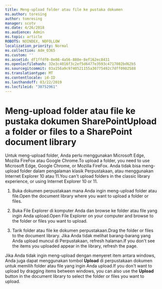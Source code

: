 ```yaml
---
title: Meng-upload folder atau file ke pustaka dokumen
ms.author: toresing
author: tomresing
manager: scotv
ms.date: 4/26/2018
ms.audience: Admin
ms.topic: article
ROBOTS: NOINDEX, NOFOLLOW
localization_priority: Normal
ms.collection: Adm_O365
ms.custom: ''
ms.assetid: df1ffdf0-8e08-4a56-880e-8ef162ec8431
ms.openlocfilehash: 32e3c4016f3c2ef5d6477e3593c4717802bd62b5
ms.sourcegitcommit: 03a156a9c9740521155a30775492c7dff0982588
ms.translationtype: MT
ms.contentlocale: id-ID
ms.lasthandoff: 03/22/2019
ms.locfileid: "30752961"
---
```

# <a name="upload-a-folder-or-files-to-a-sharepoint-document-library"></a><span data-ttu-id="d4e2a-102">Meng-upload folder atau file ke pustaka dokumen SharePoint</span><span class="sxs-lookup"><span data-stu-id="d4e2a-102">Upload a folder or files to a SharePoint document library</span></span>

<span data-ttu-id="d4e2a-103">Untuk meng-upload folder, Anda perlu menggunakan Microsoft Edge, Mozilla FireFox atau Google Chrome.</span><span class="sxs-lookup"><span data-stu-id="d4e2a-103">To upload a folder, you need to use Microsoft Edge, Google Chrome, or Mozilla FireFox.</span></span> <span data-ttu-id="d4e2a-104">Anda tidak bisa meng-upload folder dalam pengalaman klasik Perpustakaan, atau menggunakan Internet Explorer 10 atau 11.</span><span class="sxs-lookup"><span data-stu-id="d4e2a-104">You can't upload folders in the classic library experience, or using Internet Explorer 10 or 11.</span></span>
  
1. <span data-ttu-id="d4e2a-105">Buka dokumen perpustakaan mana Anda ingin meng-upload folder atau file.</span><span class="sxs-lookup"><span data-stu-id="d4e2a-105">Open the document library where you want to upload a folder or files.</span></span>
    
2. <span data-ttu-id="d4e2a-106">Buka File Explorer di komputer Anda dan browse ke folder atau file yang ingin Anda upload.</span><span class="sxs-lookup"><span data-stu-id="d4e2a-106">Open File Explorer on your computer and browse to the folder or files you want to upload.</span></span>
    
3. <span data-ttu-id="d4e2a-107">Tarik folder atau file ke dokumen perpustakaan.</span><span class="sxs-lookup"><span data-stu-id="d4e2a-107">Drag the folder or files to the document library.</span></span> <span data-ttu-id="d4e2a-108">Jika Anda tidak melihat barang-barang yang Anda upload muncul di Perpustakaan, refresh halaman.</span><span class="sxs-lookup"><span data-stu-id="d4e2a-108">If you don't see the items you uploaded appear in the library, refresh the page.</span></span> 
    
<span data-ttu-id="d4e2a-109">Jika Anda tidak ingin meng-upload dengan menyeret item antara windows, Anda juga dapat menggunakan tombol **Upload** di perpustakaan dokumen untuk memilih folder atau file yang ingin Anda upload.</span><span class="sxs-lookup"><span data-stu-id="d4e2a-109">If you don't want to upload by dragging items between windows, you can also use the **Upload** button in the document library to select the folder or files you want to upload.</span></span> 
  

